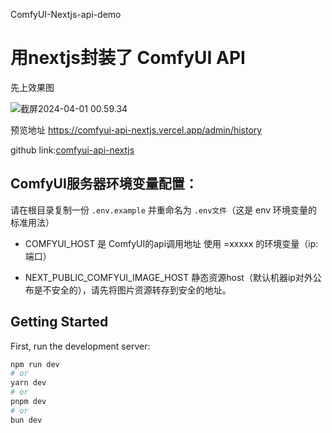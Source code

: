 ComfyUI-Nextjs-api-demo

# 用nextjs封装了 ComfyUI API

先上效果图

![截屏2024-04-01 00.59.34](http://image.hansking.cn/picgo/%E6%88%AA%E5%B1%8F2024-04-01%2000.59.34.png)

预览地址 https://comfyui-api-nextjs.vercel.app/admin/history

github link:[comfyui-api-nextjs](https://github.com/HansKing98/comfyui-api-nextjs)



## ComfyUI服务器环境变量配置：
请在根目录复制一份 `.env.example` 并重命名为 `.env文件`（这是 env 环境变量的标准用法）
- COMFYUI_HOST 是 ComfyUI的api调用地址 使用 =xxxxx 的环境变量（ip:端口）

- NEXT_PUBLIC_COMFYUI_IMAGE_HOST 静态资源host（默认机器ip对外公布是不安全的），请先将图片资源转存到安全的地址。
## Getting Started

First, run the development server:

```bash
npm run dev
# or
yarn dev
# or
pnpm dev
# or
bun dev
```